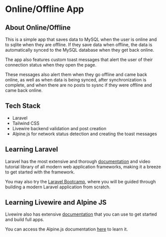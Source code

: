 # Online/Offline App

## About Online/Offline

This is a simple app that saves data to MySQL when the user is online and to sqlite when they are offline. If they save data when offline, the data is automatically synced to the MySQL database when they get back online.

The app also features custom toast messages that alert the user of their connection status when they open the page. 

These messages also alert them when they go offline and came back online, as well as when data is being synced, after synchronization is complete, and when there are no posts to sysnc if they were offline and came back online.

## Tech Stack
- Laravel
- Tailwind CSS
- Livewire backend validation and post creation
- Alpine.js for network status detection and creating the toast messages

## Learning Laravel

Laravel has the most extensive and thorough <a href="https://laravel.com/docs" target="_blank">documentation</a> and video tutorial library of all modern web application frameworks, making it a breeze to get started with the framework.

You may also try the <a href="https://bootcamp.laravel.com">Laravel Bootcamp</a>, where you will be guided through building a modern Laravel application from scratch.

## Learning Livewire and Alpine JS

Livewire also has extensive <a href="https://livewire.laravel.com/docs/quickstart">documentation</a> that you can use to get started and build full apps.

You can access the Alpine.js documentation <a href="https://livewire.laravel.com/docs/"> here</a> to learn it.

